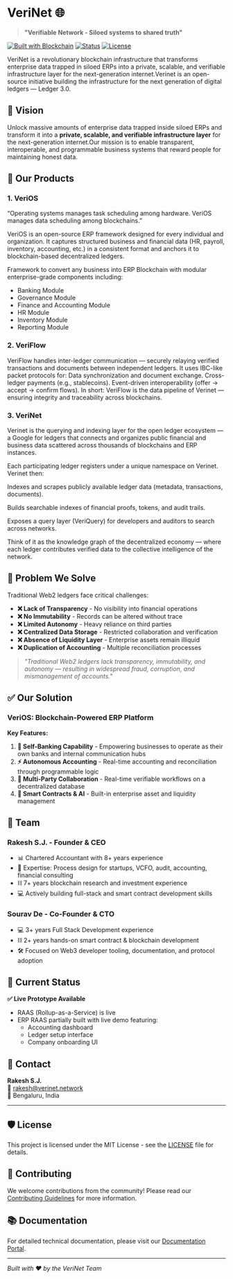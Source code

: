 # VeriNet 🌐
> **"Verifiable Network - Siloed systems to shared truth"**

[![Built with Blockchain](https://img.shields.io/badge/Built%20with-Blockchain-blue)](https://github.com/verinet-network)
[![Status](https://img.shields.io/badge/Status-Active%20Development-green)](https://github.com/verinet-network)
[![License](https://img.shields.io/badge/License-MIT-yellow)](LICENSE)

VeriNet is a revolutionary blockchain infrastructure that transforms enterprise data trapped in siloed ERPs into a private, scalable, and verifiable infrastructure layer for the next-generation internet.Verinet is an open-source initiative building the infrastructure for the next generation of digital ledgers — Ledger 3.0.

## 🎯 Vision

Unlock massive amounts of enterprise data trapped inside siloed ERPs and transform it into a **private, scalable, and verifiable infrastructure layer** for the next-generation internet.Our mission is to enable transparent, interoperable, and programmable business systems that reward people for maintaining honest data.

## 🚀 Our Products

### 1. **VeriOS** 
“Operating systems manages task scheduling among hardware. VeriOS manages data scheduling among blockchains.”

VeriOS is an open-source ERP framework designed for every individual and organization.
It captures structured business and financial data (HR, payroll, inventory, accounting, etc.) in a consistent format and anchors it to blockchain-based decentralized ledgers.

Framework to convert any business into ERP Blockchain with modular enterprise-grade components including:
- Banking Module
- Governance Module  
- Finance and Accounting Module
- HR Module
- Inventory Module
- Reporting Module

### 2. **VeriFlow**
VeriFlow handles inter-ledger communication — securely relaying verified transactions and documents between independent ledgers.
It uses IBC-like packet protocols for:
Data synchronization and document exchange.
Cross-ledger payments (e.g., stablecoins).
Event-driven interoperability (offer → accept → confirm flows).
In short: VeriFlow is the data pipeline of Verinet — ensuring integrity and traceability across blockchains.

### 3. **VeriNet**
Verinet is the querying and indexing layer for the open ledger ecosystem —
a Google for ledgers that connects and organizes public financial and business data scattered across thousands of blockchains and ERP instances.

Each participating ledger registers under a unique namespace on Verinet.
Verinet then:

Indexes and scrapes publicly available ledger data (metadata, transactions, documents).

Builds searchable indexes of financial proofs, tokens, and audit trails.

Exposes a query layer (VeriQuery) for developers and auditors to search across networks.

Think of it as the knowledge graph of the decentralized economy —
where each ledger contributes verified data to the collective intelligence of the network.


## 🎯 Problem We Solve
Traditional Web2 ledgers face critical challenges:

- **❌ Lack of Transparency** - No visibility into financial operations
- **❌ No Immutability** - Records can be altered without trace
- **❌ Limited Autonomy** - Heavy reliance on third parties
- **❌ Centralized Data Storage** - Restricted collaboration and verification
- **❌ Absence of Liquidity Layer** - Enterprise assets remain illiquid
- **❌ Duplication of Accounting** - Multiple reconciliation processes

> *"Traditional Web2 ledgers lack transparency, immutability, and autonomy — resulting in widespread fraud, corruption, and mismanagement of accounts."*

## ✅ Our Solution

### VeriOS: Blockchain-Powered ERP Platform

**Key Features:**
1. **🏦 Self-Banking Capability** - Empowering businesses to operate as their own banks and internal communication hubs
2. **⚡ Autonomous Accounting** - Real-time accounting and reconciliation through programmable logic
3. **🤝 Multi-Party Collaboration** - Real-time verifiable workflows on a decentralized database
4. **🤖 Smart Contracts & AI** - Built-in enterprise asset and liquidity management


## 👥 Team

### Rakesh S.J. - Founder & CEO
- 📊 Chartered Accountant with 8+ years experience
- 🚀 Expertise: Process design for startups, VCFO, audit, accounting, financial consulting
- ⛓️ 7+ years blockchain research and investment experience
- 💻 Actively building full-stack and smart contract development skills

### Sourav De - Co-Founder & CTO
- 💻 3+ years Full Stack Development experience
- ⛓️ 2+ years hands-on smart contract & blockchain development
- 🛠️ Focused on Web3 developer tooling, documentation, and protocol adoption

## 🎯 Current Status

**✅ Live Prototype Available**
- RAAS (Rollup-as-a-Service) is live
- ERP RAAS partially built with live demo featuring:
  - Accounting dashboard
  - Ledger setup interface
  - Company onboarding UI

## 🤝 Contact

**Rakesh S.J.**  
📧 rakesh@verinet.network  
📍 Bengaluru, India

---

## 🛡️ License

This project is licensed under the MIT License - see the [LICENSE](LICENSE) file for details.

## 🌟 Contributing

We welcome contributions from the community! Please read our [Contributing Guidelines](CONTRIBUTING.md) for more information.

## 📚 Documentation

For detailed technical documentation, please visit our [Documentation Portal](https://verinet.network).

---

*Built with ❤️ by the VeriNet Team*

